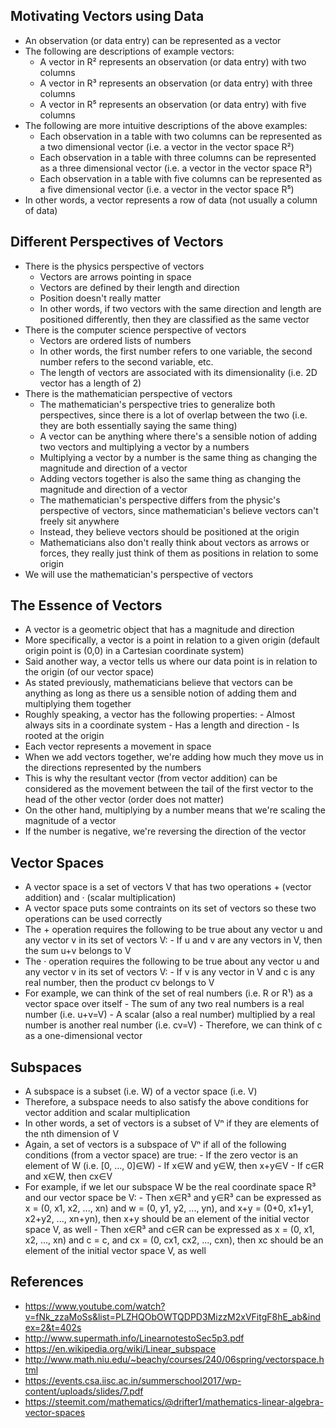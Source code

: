 ## Motivating Vectors using Data
- An observation (or data entry) can be represented as a vector
- The following are descriptions of example vectors:
	- A vector in R² represents an observation (or data entry) with two columns
	- A vector in R³ represents an observation (or data entry) with three columns
	- A vector in R⁵ represents an observation (or data entry) with five columns
- The following are more intuitive descriptions of the above examples:
	- Each observation in a table with two columns can be represented as a two dimensional vector (i.e. a vector in the vector space R²)
	- Each observation in a table with three columns can be represented as a three dimensional vector (i.e. a vector in the vector space R³)
	- Each observation in a table with five columns can be represented as a five dimensional vector (i.e. a vector in the vector space R⁵)
- In other words, a vector represents a row of data (not usually a column of data)

## Different Perspectives of Vectors
- There is the physics perspective of vectors
	- Vectors are arrows pointing in space
	- Vectors are defined by their length and direction
	- Position doesn't really matter
	- In other words, if two vectors with the same direction and length are positioned differently, then they are classified as the same vector
- There is the computer science perspective of vectors
	- Vectors are ordered lists of numbers
	- In other words, the first number refers to one variable, the second number refers to the second variable, etc.
	- The length of vectors are associated with its dimensionality (i.e. 2D vector has a length of 2)
- There is the mathematician perspective of vectors
	- The mathematician's perspective tries to generalize both perspectives, since there is a lot of overlap between the two (i.e. they are both essentially saying the same thing)
	- A vector can be anything where there's a sensible notion of adding two vectors and multiplying a vector by a numbers
	- Multiplying a vector by a number is the same thing as changing the magnitude and direction of a vector
	- Adding vectors together is also the same thing as changing the magnitude and direction of a vector
	- The mathematician's perspective differs from the physic's perspective of vectors, since mathematician's believe vectors can't freely sit anywhere
	- Instead, they believe vectors should be positioned at the origin
	- Mathematicians also don't really think about vectors as arrows or forces, they really just think of them as positions in relation to some origin
- We will use the mathematician's perspective of vectors

## The Essence of Vectors
- A vector is a geometric object that has a magnitude and direction
- More specifically, a vector is a point in relation to a given origin (default origin point is (0,0) in a Cartesian coordinate system)
- Said another way, a vector tells us where our data point is in relation to the origin (of our vector space)
- As stated previously, mathematicians believe that vectors can be anything as long as there us a sensible notion of adding them and multiplying them together
- Roughly speaking, a vector has the following properties:
        - Almost always sits in a coordinate system
        - Has a length and direction
        - Is rooted at the origin
- Each vector represents a movement in space
- When we add vectors together, we're adding how much they move us in the directions represented by the numbers
- This is why the resultant vector (from vector addition) can be considered as the movement between the tail of the first vector to the head of the other vector (order does not matter)
- On the other hand, multiplying by a number means that we're scaling the magnitude of a vector
- If the number is negative, we're reversing the direction of the vector

## Vector Spaces
- A vector space is a set of vectors V that has two operations + (vector addition) and · (scalar multiplication)
- A vector space puts some contraints on its set of vectors so these two operations can be used correctly
- The + operation requires the following to be true about any vector u and any vector v in its set of vectors V:
        - If u and v are any vectors in V, then the sum u+v belongs to V
- The · operation requires the following to be true about any vector u and any vector v in its set of vectors V:
        - If v is any vector in V and c is any real number, then the product cv belongs to V
- For example, we can think of the set of real numbers (i.e. R or R¹) as a vector space over itself
        - The sum of any two real numbers is a real number (i.e. u+v=V)
        - A scalar (also a real number) multiplied by a real number is another real number (i.e. cv=V)
        - Therefore, we can think of c as a one-dimensional vector 

## Subspaces
- A subspace is a subset (i.e. W) of a vector space (i.e. V)
- Therefore, a subspace needs to also satisfy the above conditions for vector addition and scalar multiplication
- In other words, a set of vectors is a subset of Vⁿ if they are elements of the nth dimension of V
- Again, a set of vectors is a subspace of Vⁿ if all of the following conditions (from a vector space) are true:
        - If the zero vector is an element of W (i.e. [0, ..., 0]∈W)
        - If x∈W and y∈W, then x+y∈V
        - If c∈R and x∈W, then cx∈V
- For example, if we let our subspace W be the real coordinate space R³ and our vector space be V:
        - Then x∈R³ and y∈R³ can be expressed as x = (0, x1, x2, ..., xn) and w = (0, y1, y2, ..., yn), and x+y = (0+0, x1+y1, x2+y2, ..., xn+yn), then x+y should be an element of the initial vector space V, as well
        - Then x∈R³ and c∈R can be expressed as x = (0, x1, x2, ..., xn) and c = c, and cx = (0, cx1, cx2, ..., cxn), then xc should be an element of the initial vector space V, as well

## References
- https://www.youtube.com/watch?v=fNk_zzaMoSs&list=PLZHQObOWTQDPD3MizzM2xVFitgF8hE_ab&index=2&t=402s
- http://www.supermath.info/LinearnotestoSec5p3.pdf
- https://en.wikipedia.org/wiki/Linear_subspace
- http://www.math.niu.edu/~beachy/courses/240/06spring/vectorspace.html
- https://events.csa.iisc.ac.in/summerschool2017/wp-content/uploads/slides/7.pdf
- https://steemit.com/mathematics/@drifter1/mathematics-linear-algebra-vector-spaces
